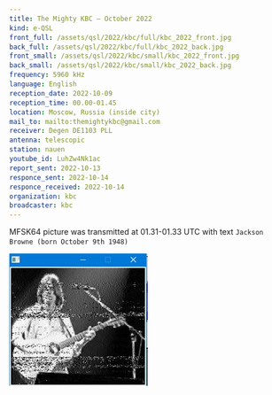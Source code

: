 ```yaml
---
title: The Mighty KBC — October 2022
kind: e-QSL
front_full: /assets/qsl/2022/kbc/full/kbc_2022_front.jpg
back_full: /assets/qsl/2022/kbc/full/kbc_2022_back.jpg
front_small: /assets/qsl/2022/kbc/small/kbc_2022_front.jpg
back_small: /assets/qsl/2022/kbc/small/kbc_2022_back.jpg
frequency: 5960 kHz
language: English
reception_date: 2022-10-09
reception_time: 00.00-01.45
location: Moscow, Russia (inside city)
mail_to: mailto:themightykbc@gmail.com
receiver: Degen DE1103 PLL
antenna: telescopic
station: nauen
youtube_id: LuhZw4Nk1ac
report_sent: 2022-10-13
responce_sent: 2022-10-14
responce_received: 2022-10-14
organization: kbc
broadcaster: kbc
---
```


MFSK64 picture was transmitted at 01.31-01.33 UTC
with text `Jackson Browne (born October 9th 1948)`

![MFSK64 picture here](/assets/images/jacksonbrowne.jpg)
